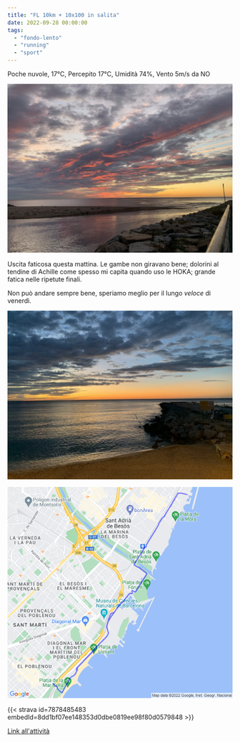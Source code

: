 ```yaml
---
title: "FL 10km + 10x100 in salita"
date: 2022-09-28 00:00:00
tags: 
  - "fondo-lento"
  - "running"
  - "sport"
---
```


Poche nuvole, 17°C, Percepito 17°C, Umidità 74%, Vento 5m/s da NO

![](images/IMG_0443-1024x768.jpeg)

Uscita faticosa questa mattina. Le gambe non giravano bene; dolorini al tendine di Achille come spesso mi capita quando uso le HOKA; grande fatica nelle ripetute finali.

Non può andare sempre bene, speriamo meglio per il lungo _veloce_ di venerdì.

![](images/IMG_0441-1024x768.jpeg)

![](images/20220928-activity-map.png)

{{< strava id=7878485483 embedId=8dd1bf07ee148353d0dbe0819ee98f80d0579848 >}}

[Link all'attività](https://strava.com/activities/7878485483)
